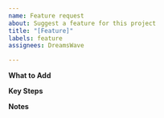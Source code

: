 ```yaml
---
name: Feature request
about: Suggest a feature for this project
title: "[Feature]"
labels: feature
assignees: DreamsWave

---
```


**What to Add**
<!-- Short description of the feature -->

**Key Steps**
<!-- - [ ] Design pixel art UI -->
<!-- - [ ] ... -->

**Notes**
<!-- Optional: Scaling, accessibility, or location (e.g., src/features/pc/) -->
